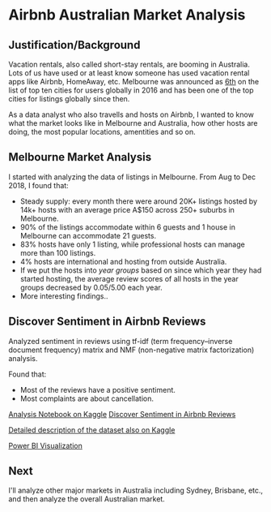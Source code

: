 # Airbnb Australian Market Analysis

## Justification/Background 

Vacation rentals, also called short-stay rentals, are booming in Australia. Lots of us have used or at least know someone has used vacation rental apps like Airbnb, HomeAway, etc. Melbourne was announced as [6th](https://www.businessinsider.com.au/heres-how-big-airbnb-is-in-sydney-and-how-it-compares-to-the-rest-of-the-world-2016-5) on the list of top ten cities for users globally in 2016 and has been one of the top cities for listings globally since then. 

As a data analyst who also travells and hosts on Airbnb, I wanted to know what the market looks like in Melbourne and Australia, how other hosts are doing, the most popular locations, amentities and so on.

## Melbourne Market Analysis

I started with analyzing the data of listings in Melbourne. From Aug to Dec 2018, I found that:

- Steady supply: every month there were around 20K+ listings hosted by 14k+ hosts with an average price A$150 across 250+ suburbs in Melbourne.
- 90% of the listings accommodate within 6 guests and 1 house in Melbourne can accommodate 21 guests.
- 83% hosts have only 1 listing, while professional hosts can manage more than 100 listings.
- 4% hosts are international and hosting from outside Australia.
- If we put the hosts into *year groups* based on since which year they had started hosting, the average review scores of all hosts in the year groups decreased by 0.05/5.00 each year.
- More interesting findings..

## Discover Sentiment in Airbnb Reviews

Analyzed sentiment in reviews using tf-idf (term frequency–inverse document frequency) matrix and NMF (non-negative matrix factorization) analysis.

Found that:
- Most of the reviews have a positive sentiment.
- Most complaints are about cancellation.

[Analysis Notebook on Kaggle](https://www.kaggle.com/tylerx/melbourne-vacation-rental-market-analysis)
[Discover Sentiment in Airbnb Reviews](https://www.kaggle.com/tylerx/discover-sentiment-in-airbnb-reviews)

[Detailed description of the dataset also on Kaggle](https://www.kaggle.com/tylerx/melbourne-airbnb-open-data)

[Power BI Visualization](https://app.powerbi.com/view?r=eyJrIjoiMTdiZGViZTItNWRhZC00NDY5LTkwMDEtNTQxZDY2OGZmOWVlIiwidCI6IjBlNWJmM2NmLTFmZjQtNDZiNy05MTc2LTUyYzUzOGMyMmE0ZCIsImMiOjEwfQ%3D%3D&pageName=ReportSection3655a29acb3c0494a39e)


## Next 

I'll analyze other major markets in Australia including Sydney, Brisbane, etc., and then analyze the overall Australian market.
